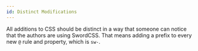 ```yaml
---
id: Distinct Modifications
---
```


All additions to CSS should be distinct in a way that someone can notice that the authors are using SwordCSS. That means adding a prefix to every new `@` rule and property, which is `sw-`.